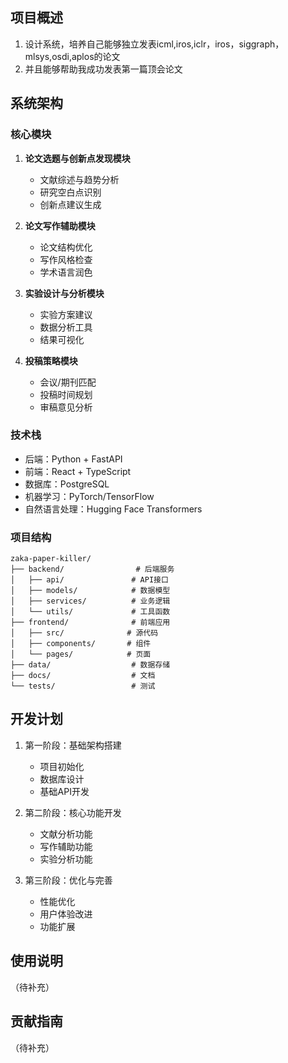 ## 项目概述

1. 设计系统，培养自己能够独立发表icml,iros,iclr，iros，siggraph，mlsys,osdi,aplos的论文
2. 并且能够帮助我成功发表第一篇顶会论文

## 系统架构

### 核心模块

1. **论文选题与创新点发现模块**
   - 文献综述与趋势分析
   - 研究空白点识别
   - 创新点建议生成

2. **论文写作辅助模块**
   - 论文结构优化
   - 写作风格检查
   - 学术语言润色

3. **实验设计与分析模块**
   - 实验方案建议
   - 数据分析工具
   - 结果可视化

4. **投稿策略模块**
   - 会议/期刊匹配
   - 投稿时间规划
   - 审稿意见分析

### 技术栈

- 后端：Python + FastAPI
- 前端：React + TypeScript
- 数据库：PostgreSQL
- 机器学习：PyTorch/TensorFlow
- 自然语言处理：Hugging Face Transformers

### 项目结构

```
zaka-paper-killer/
├── backend/                # 后端服务
│   ├── api/               # API接口
│   ├── models/            # 数据模型
│   ├── services/          # 业务逻辑
│   └── utils/             # 工具函数
├── frontend/              # 前端应用
│   ├── src/              # 源代码
│   ├── components/       # 组件
│   └── pages/            # 页面
├── data/                  # 数据存储
├── docs/                  # 文档
└── tests/                 # 测试
```

## 开发计划

1. 第一阶段：基础架构搭建
   - 项目初始化
   - 数据库设计
   - 基础API开发

2. 第二阶段：核心功能开发
   - 文献分析功能
   - 写作辅助功能
   - 实验分析功能

3. 第三阶段：优化与完善
   - 性能优化
   - 用户体验改进
   - 功能扩展

## 使用说明

（待补充）

## 贡献指南

（待补充）